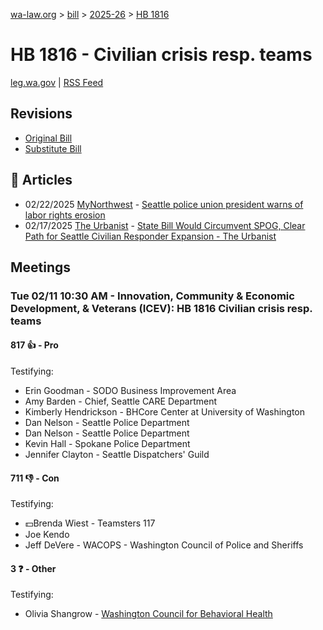 [wa-law.org](/) > [bill](/bill/) > [2025-26](/bill/2025-26/) > [HB 1816](/bill/2025-26/hb/1816/)

# HB 1816 - Civilian crisis resp. teams
[leg.wa.gov](https://app.leg.wa.gov/billsummary?BillNumber=1816&Year=2025&Initiative=false) | [RSS Feed](./rss.xml)

## Revisions
* [Original Bill](1/)
* [Substitute Bill](S/)

## 📰 Articles
* 02/22/2025 [MyNorthwest](/org/mynorthwest/) - [Seattle police union president warns of labor rights erosion](https://mynorthwest.com/ktth/ktth-opinion/seattle-police-union-president-labor-rights-erosion/4049420#:~:text=House%20Bill%201816)
* 02/17/2025 [The Urbanist](/org/the_urbanist/) - [State Bill Would Circumvent SPOG, Clear Path for Seattle Civilian Responder Expansion - The Urbanist](https://www.theurbanist.org/2025/02/17/state-bill-would-clear-path-for-seattle-civilian-responder-expansion/#:~:text=B%201816)

## Meetings
### Tue 02/11 10:30 AM - Innovation, Community & Economic Development, & Veterans (ICEV): HB 1816 Civilian crisis resp. teams
#### 817 👍 - Pro
Testifying:
* Erin Goodman - SODO Business Improvement Area
* Amy Barden - Chief, Seattle CARE Department
* Kimberly Hendrickson - BHCore Center at University of Washington
* Dan Nelson - Seattle Police Department
* Dan Nelson - Seattle Police Department
* Kevin Hall - Spokane Police Department
* Jennifer Clayton - Seattle Dispatchers' Guild

#### 711 👎 - Con
Testifying:
* 💵Brenda Wiest - Teamsters 117
* Joe Kendo
* Jeff DeVere - WACOPS - Washington Council of Police and Sheriffs

#### 3 ❓ - Other
Testifying:
* Olivia Shangrow - [Washington Council for Behavioral Health](/org/washington_council_for_behavioral_health/)
